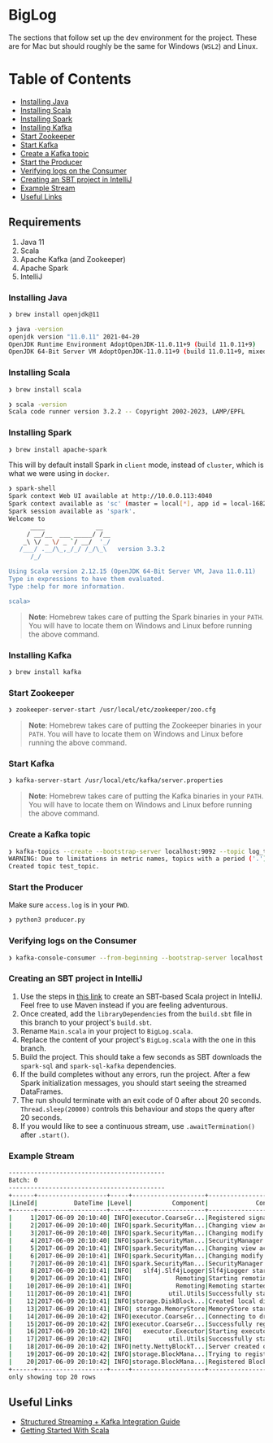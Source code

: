 # BigLog

The sections that follow set up the dev environment for the project. These are for Mac but should roughly be the same for Windows (`WSL2`) and Linux.

Table of Contents
=================

* [Installing Java](#installing-java)
* [Installing Scala](#installing-scala)
* [Installing Spark](#installing-spark)
* [Installing Kafka](#installing-kafka)
* [Start Zookeeper](#start-zookeeper)
* [Start Kafka](#start-kafka)
* [Create a Kafka topic](#create-a-kafka-topic)
* [Start the Producer](#start-the-producer)
* [Verifying logs on the Consumer](#verifying-logs-on-the-consumer)
* [Creating an SBT project in IntelliJ](#creating-an-sbt-project-in-intellij)
* [Example Stream](#example-stream)
* [Useful Links](#useful-links)

## Requirements

1. Java 11
2. Scala
3. Apache Kafka (and Zookeeper)
4. Apache Spark
5. IntelliJ

### Installing Java

```bash
❯ brew install openjdk@11
```

```bash
❯ java -version
openjdk version "11.0.11" 2021-04-20
OpenJDK Runtime Environment AdoptOpenJDK-11.0.11+9 (build 11.0.11+9)
OpenJDK 64-Bit Server VM AdoptOpenJDK-11.0.11+9 (build 11.0.11+9, mixed mode)
```

### Installing Scala

```bash
❯ brew install scala
```

```bash
❯ scala -version
Scala code runner version 3.2.2 -- Copyright 2002-2023, LAMP/EPFL
```

### Installing Spark

```bash
❯ brew install apache-spark
```

This will by default install Spark in `client` mode, instead of `cluster`, which is what we were using in `docker`.

```bash
❯ spark-shell
Spark context Web UI available at http://10.0.0.113:4040
Spark context available as 'sc' (master = local[*], app id = local-1682092096819).
Spark session available as 'spark'.
Welcome to
      ____              __
     / __/__  ___ _____/ /__
    _\ \/ _ \/ _ `/ __/  '_/
   /___/ .__/\_,_/_/ /_/\_\   version 3.3.2
      /_/

Using Scala version 2.12.15 (OpenJDK 64-Bit Server VM, Java 11.0.11)
Type in expressions to have them evaluated.
Type :help for more information.

scala>
```
> __Note__: Homebrew takes care of putting the Spark binaries in your `PATH`. You will have to locate them on Windows and Linux before running the above command.

### Installing Kafka

```bash
❯ brew install kafka
```

### Start Zookeeper

```bash
❯ zookeeper-server-start /usr/local/etc/zookeeper/zoo.cfg
```
> __Note__: Homebrew takes care of putting the Zookeeper binaries in your `PATH`. You will have to locate them on Windows and Linux before running the above command.

### Start Kafka

```bash
❯ kafka-server-start /usr/local/etc/kafka/server.properties
```
> __Note__: Homebrew takes care of putting the Kafka binaries in your `PATH`. You will have to locate them on Windows and Linux before running the above command.

### Create a Kafka topic

```bash
❯ kafka-topics --create --bootstrap-server localhost:9092 --topic log_topic
WARNING: Due to limitations in metric names, topics with a period ('.') or underscore ('_') could collide. To avoid issues it is best to use either, but not both.
Created topic test_topic.
```

### Start the Producer

Make sure `access.log` is in your `PWD`.

```bash
❯ python3 producer.py
```

### Verifying logs on the Consumer

```bash
❯ kafka-console-consumer --from-beginning --bootstrap-server localhost:9092 --topic log_topic
```

### Creating an SBT project in IntelliJ

1. Use the steps in [this link](https://docs.scala-lang.org/getting-started/intellij-track/building-a-scala-project-with-intellij-and-sbt.html) to create an SBT-based Scala project in IntelliJ. Feel free to use Maven instead if you are feeling adventurous.
2. Once created, add the `libraryDependencies` from the `build.sbt` file in this branch to your project's `build.sbt`.
3. Rename `Main.scala` in your project to `BigLog.scala`.
4. Replace the content of your project's `BigLog.scala` with the one in this branch.
5. Build the project. This should take a few seconds as SBT downloads the `spark-sql` and `spark-sql-kafka` dependencies.
6. If the build completes without any errors, run the project. After a few Spark initialization messages, you should start seeing the streamed DataFrames.
7. The run should terminate with an exit code of 0 after about 20 seconds. `Thread.sleep(20000)` controls this behaviour and stops the query after 20 seconds.
8. If you would like to see a continuous stream, use `.awaitTermination()` after `.start()`.

### Example Stream

```bash
-------------------------------------------
Batch: 0
-------------------------------------------
+------+-------------------+-----+--------------------+--------------------+
|LineId|          DateTime |Level|           Component|             Content|
+------+-------------------+-----+--------------------+--------------------+
|     1|2017-06-09 20:10:40| INFO|executor.CoarseGr...|Registered signal...|
|     2|2017-06-09 20:10:40| INFO|spark.SecurityMan...|Changing view acl...|
|     3|2017-06-09 20:10:40| INFO|spark.SecurityMan...|Changing modify a...|
|     4|2017-06-09 20:10:40| INFO|spark.SecurityMan...|SecurityManager: ...|
|     5|2017-06-09 20:10:41| INFO|spark.SecurityMan...|Changing view acl...|
|     6|2017-06-09 20:10:41| INFO|spark.SecurityMan...|Changing modify a...|
|     7|2017-06-09 20:10:41| INFO|spark.SecurityMan...|SecurityManager: ...|
|     8|2017-06-09 20:10:41| INFO|   slf4j.Slf4jLogger|Slf4jLogger start...|
|     9|2017-06-09 20:10:41| INFO|            Remoting|Starting remoting\n |
|    10|2017-06-09 20:10:41| INFO|            Remoting|Remoting started;...|
|    11|2017-06-09 20:10:41| INFO|          util.Utils|Successfully star...|
|    12|2017-06-09 20:10:41| INFO|storage.DiskBlock...|Created local dir...|
|    13|2017-06-09 20:10:41| INFO| storage.MemoryStore|MemoryStore start...|
|    14|2017-06-09 20:10:42| INFO|executor.CoarseGr...|Connecting to dri...|
|    15|2017-06-09 20:10:42| INFO|executor.CoarseGr...|Successfully regi...|
|    16|2017-06-09 20:10:42| INFO|   executor.Executor|Starting executor...|
|    17|2017-06-09 20:10:42| INFO|          util.Utils|Successfully star...|
|    18|2017-06-09 20:10:42| INFO|netty.NettyBlockT...|Server created on...|
|    19|2017-06-09 20:10:42| INFO|storage.BlockMana...|Trying to registe...|
|    20|2017-06-09 20:10:42| INFO|storage.BlockMana...|Registered BlockM...|
+------+-------------------+-----+--------------------+--------------------+
only showing top 20 rows
```

## Useful Links

- [Structured Streaming + Kafka Integration Guide](https://spark.apache.org/docs/latest/structured-streaming-kafka-integration.html)
- [Getting Started With Scala](https://docs.scala-lang.org/getting-started/index.html)
